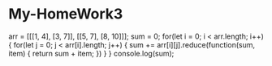 # My-HomeWork3
arr = [[[1, 4], [3, 7]], [[5, 7], [8, 10]]];
sum = 0;
for(let i = 0; i < arr.length; i++) {
  for(let j = 0; j < arr[i].length; j++) {
    sum += arr[i][j].reduce(function(sum, item) {
    return sum + item;
    })
  }
}
console.log(sum);